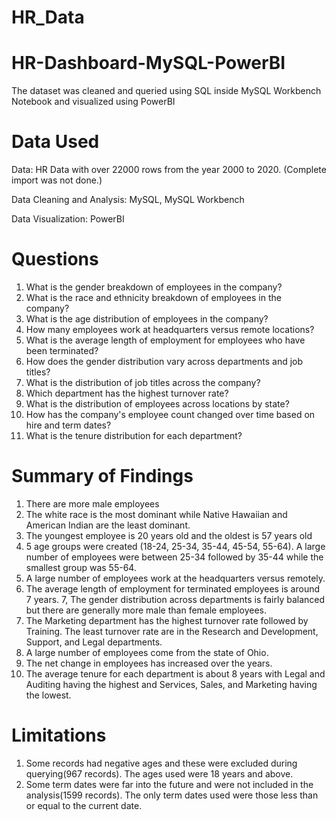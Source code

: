 # HR_Data


# HR-Dashboard-MySQL-PowerBI
The dataset was cleaned and queried using SQL inside MySQL Workbench Notebook and visualized using PowerBI
# Data Used
Data: HR Data with over 22000 rows from the year 2000 to 2020.
(Complete import was not done.)

Data Cleaning and Analysis: MySQL, MySQL Workbench

Data Visualization: PowerBI
# Questions
1. What is the gender breakdown of employees in the company?
2. What is the race and ethnicity breakdown of employees in the company?
3. What is the age distribution of employees in the company?
4. How many employees work at headquarters versus remote locations?
5. What is the average length of employment for employees who have been terminated?
6. How does the gender distribution vary across departments and job titles?
7. What is the distribution of job titles across the company?
8. Which department has the highest turnover rate?
9. What is the distribution of employees across locations by state?
10. How has the company's employee count changed over time based on hire and term dates?
11. What is the tenure distribution for each department?

# Summary of Findings
1. There are more male employees
2. The white race is the most dominant while Native Hawaiian and American Indian are the least dominant.
3. The youngest employee is 20 years old and the oldest is 57 years old
4. 5 age groups were created (18-24, 25-34, 35-44, 45-54, 55-64). A large number of employees were between 25-34 followed by 35-44 while the smallest group was 55-64.
5. A large number of employees work at the headquarters versus remotely.
6. The average length of employment for terminated employees is around 7 years.
7, The gender distribution across departments is fairly balanced but there are generally more male than female employees.
8. The Marketing department has the highest turnover rate followed by Training. The least turnover rate are in the Research and Development, Support, and Legal departments.
9. A large number of employees come from the state of Ohio.
10. The net change in employees has increased over the years.
11. The average tenure for each department is about 8 years with Legal and Auditing having the highest and Services, Sales, and Marketing having the lowest.

# Limitations
1. Some records had negative ages and these were excluded during querying(967 records). The ages used were 18 years and above.
2. Some term dates were far into the future and were not included in the analysis(1599 records). The only term dates used were those less than or equal to the current date.

